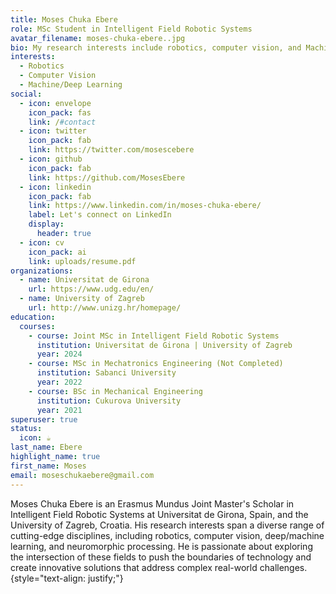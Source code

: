 ```yaml
---
title: Moses Chuka Ebere
role: MSc Student in Intelligent Field Robotic Systems
avatar_filename: moses-chuka-ebere..jpg
bio: My research interests include robotics, computer vision, and Machine/Deep Learning.
interests:
  - Robotics
  - Computer Vision
  - Machine/Deep Learning
social:
  - icon: envelope
    icon_pack: fas
    link: /#contact
  - icon: twitter
    icon_pack: fab
    link: https://twitter.com/mosescebere
  - icon: github
    icon_pack: fab
    link: https://github.com/MosesEbere
  - icon: linkedin
    icon_pack: fab
    link: https://www.linkedin.com/in/moses-chuka-ebere/
    label: Let's connect on LinkedIn
    display:
      header: true
  - icon: cv
    icon_pack: ai
    link: uploads/resume.pdf
organizations:
  - name: Universitat de Girona
    url: https://www.udg.edu/en/
  - name: University of Zagreb
    url: http://www.unizg.hr/homepage/
education:
  courses:
    - course: Joint MSc in Intelligent Field Robotic Systems
      institution: Universitat de Girona | University of Zagreb
      year: 2024
    - course: MSc in Mechatronics Engineering (Not Completed)
      institution: Sabanci University
      year: 2022
    - course: BSc in Mechanical Engineering
      institution: Cukurova University
      year: 2021
superuser: true
status:
  icon: ☕️
last_name: Ebere
highlight_name: true
first_name: Moses
email: moseschukaebere@gmail.com
---
```


Moses Chuka Ebere is an Erasmus Mundus Joint Master's Scholar in Intelligent Field Robotic Systems at Universitat de Girona, Spain, and the University of Zagreb, Croatia. His research interests span a diverse range of cutting-edge disciplines, including robotics, computer vision, deep/machine learning, and neuromorphic processing. He is passionate about exploring the intersection of these fields to push the boundaries of technology and create innovative solutions that address complex real-world challenges. 
{style="text-align: justify;"}
